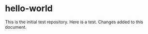 # hello-world
This is the initial test repository. 
Here is a test. Changes added to this document. 
